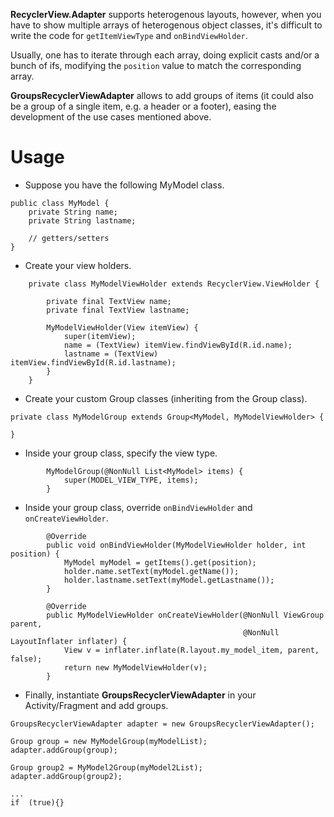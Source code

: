 **RecyclerView.Adapter** supports heterogenous layouts, however, when you have to show multiple arrays of heterogenous object classes, it's difficult to write the code for `getItemViewType` and `onBindViewHolder`.

Usually, one has to iterate through each array, doing explicit casts and/or a bunch of ifs, modifying the `position` value to match the corresponding array.

**GroupsRecyclerViewAdapter** allows to add groups of items (it could also be a group of a single item, e.g. a header or a footer), easing the development of the use cases mentioned above.

# Usage

* Suppose you have the following MyModel class.
```
public class MyModel {
    private String name;
    private String lastname;

    // getters/setters
}
```

* Create your view holders.
```
    private class MyModelViewHolder extends RecyclerView.ViewHolder {

        private final TextView name;
        private final TextView lastname;

        MyModelViewHolder(View itemView) {
            super(itemView);
            name = (TextView) itemView.findViewById(R.id.name);
            lastname = (TextView) itemView.findViewById(R.id.lastname);
        }
    }
```
* Create your custom Group classes (inheriting from the Group class).
```
private class MyModelGroup extends Group<MyModel, MyModelViewHolder> {

}
```
* Inside your group class, specify the view type.
```
        MyModelGroup(@NonNull List<MyModel> items) {
            super(MODEL_VIEW_TYPE, items);
        }
```

* Inside your group class, override `onBindViewHolder` and `onCreateViewHolder`.
```
        @Override
        public void onBindViewHolder(MyModelViewHolder holder, int position) {
            MyModel myModel = getItems().get(position);
            holder.name.setText(myModel.getName());
            holder.lastname.setText(myModel.getLastname());
        }

        @Override
        public MyModelViewHolder onCreateViewHolder(@NonNull ViewGroup parent,
                                                    @NonNull LayoutInflater inflater) {
            View v = inflater.inflate(R.layout.my_model_item, parent, false);
            return new MyModelViewHolder(v);
        }
```
* Finally, instantiate **GroupsRecyclerViewAdapter** in your Activity/Fragment and add groups.
```
GroupsRecyclerViewAdapter adapter = new GroupsRecyclerViewAdapter();

Group group = new MyModelGroup(myModelList);
adapter.addGroup(group);

Group group2 = MyModel2Group(myModel2List);
adapter.addGroup(group2);

...
if  (true){}
```
